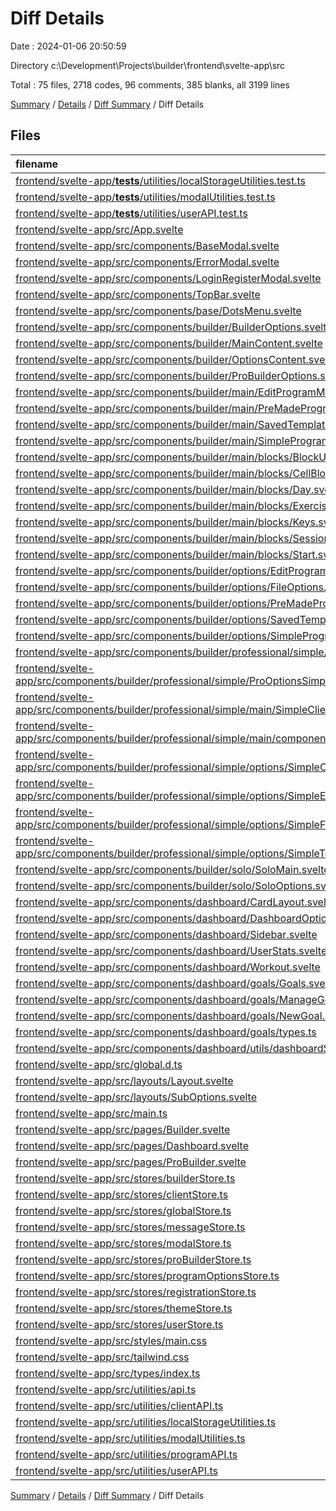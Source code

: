 # Diff Details

Date : 2024-01-06 20:50:59

Directory c:\\Development\\Projects\\builder\\frontend\\svelte-app\\src

Total : 75 files,  2718 codes, 96 comments, 385 blanks, all 3199 lines

[Summary](results.md) / [Details](details.md) / [Diff Summary](diff.md) / Diff Details

## Files
| filename | language | code | comment | blank | total |
| :--- | :--- | ---: | ---: | ---: | ---: |
| [frontend/svelte-app/__tests__/utilities/localStorageUtilities.test.ts](/frontend/svelte-app/__tests__/utilities/localStorageUtilities.test.ts) | TypeScript | -24 | -2 | -7 | -33 |
| [frontend/svelte-app/__tests__/utilities/modalUtilities.test.ts](/frontend/svelte-app/__tests__/utilities/modalUtilities.test.ts) | TypeScript | -61 | -2 | -15 | -78 |
| [frontend/svelte-app/__tests__/utilities/userAPI.test.ts](/frontend/svelte-app/__tests__/utilities/userAPI.test.ts) | TypeScript | -171 | 0 | -21 | -192 |
| [frontend/svelte-app/src/App.svelte](/frontend/svelte-app/src/App.svelte) | Svelte | 9 | 0 | 2 | 11 |
| [frontend/svelte-app/src/components/BaseModal.svelte](/frontend/svelte-app/src/components/BaseModal.svelte) | Svelte | 61 | 1 | 8 | 70 |
| [frontend/svelte-app/src/components/ErrorModal.svelte](/frontend/svelte-app/src/components/ErrorModal.svelte) | Svelte | 51 | 0 | 11 | 62 |
| [frontend/svelte-app/src/components/LoginRegisterModal.svelte](/frontend/svelte-app/src/components/LoginRegisterModal.svelte) | Svelte | 603 | 14 | 43 | 660 |
| [frontend/svelte-app/src/components/TopBar.svelte](/frontend/svelte-app/src/components/TopBar.svelte) | Svelte | 30 | 0 | 7 | 37 |
| [frontend/svelte-app/src/components/base/DotsMenu.svelte](/frontend/svelte-app/src/components/base/DotsMenu.svelte) | Svelte | 48 | 0 | 8 | 56 |
| [frontend/svelte-app/src/components/builder/BuilderOptions.svelte](/frontend/svelte-app/src/components/builder/BuilderOptions.svelte) | Svelte | 45 | 0 | 4 | 49 |
| [frontend/svelte-app/src/components/builder/MainContent.svelte](/frontend/svelte-app/src/components/builder/MainContent.svelte) | Svelte | 11 | 0 | 3 | 14 |
| [frontend/svelte-app/src/components/builder/OptionsContent.svelte](/frontend/svelte-app/src/components/builder/OptionsContent.svelte) | Svelte | 13 | 0 | 3 | 16 |
| [frontend/svelte-app/src/components/builder/ProBuilderOptions.svelte](/frontend/svelte-app/src/components/builder/ProBuilderOptions.svelte) | Svelte | 63 | 0 | 5 | 68 |
| [frontend/svelte-app/src/components/builder/main/EditProgramMain.svelte](/frontend/svelte-app/src/components/builder/main/EditProgramMain.svelte) | Svelte | 0 | 0 | 1 | 1 |
| [frontend/svelte-app/src/components/builder/main/PreMadeProgramMain.svelte](/frontend/svelte-app/src/components/builder/main/PreMadeProgramMain.svelte) | Svelte | 0 | 0 | 1 | 1 |
| [frontend/svelte-app/src/components/builder/main/SavedTemplatesMain.svelte](/frontend/svelte-app/src/components/builder/main/SavedTemplatesMain.svelte) | Svelte | 0 | 0 | 1 | 1 |
| [frontend/svelte-app/src/components/builder/main/SimpleProgram.svelte](/frontend/svelte-app/src/components/builder/main/SimpleProgram.svelte) | Svelte | 56 | 0 | 9 | 65 |
| [frontend/svelte-app/src/components/builder/main/blocks/BlockUtils.ts](/frontend/svelte-app/src/components/builder/main/blocks/BlockUtils.ts) | TypeScript | 44 | 6 | 7 | 57 |
| [frontend/svelte-app/src/components/builder/main/blocks/CellBlock.svelte](/frontend/svelte-app/src/components/builder/main/blocks/CellBlock.svelte) | Svelte | 21 | 0 | 3 | 24 |
| [frontend/svelte-app/src/components/builder/main/blocks/Day.svelte](/frontend/svelte-app/src/components/builder/main/blocks/Day.svelte) | Svelte | 16 | 1 | 5 | 22 |
| [frontend/svelte-app/src/components/builder/main/blocks/ExerciseName.svelte](/frontend/svelte-app/src/components/builder/main/blocks/ExerciseName.svelte) | Svelte | 29 | 1 | 5 | 35 |
| [frontend/svelte-app/src/components/builder/main/blocks/Keys.svelte](/frontend/svelte-app/src/components/builder/main/blocks/Keys.svelte) | Svelte | 19 | 0 | 3 | 22 |
| [frontend/svelte-app/src/components/builder/main/blocks/Session.svelte](/frontend/svelte-app/src/components/builder/main/blocks/Session.svelte) | Svelte | 10 | 1 | 3 | 14 |
| [frontend/svelte-app/src/components/builder/main/blocks/Start.svelte](/frontend/svelte-app/src/components/builder/main/blocks/Start.svelte) | Svelte | 11 | 0 | 3 | 14 |
| [frontend/svelte-app/src/components/builder/options/EditProgramOptions.svelte](/frontend/svelte-app/src/components/builder/options/EditProgramOptions.svelte) | Svelte | 0 | 0 | 1 | 1 |
| [frontend/svelte-app/src/components/builder/options/FileOptions.svelte](/frontend/svelte-app/src/components/builder/options/FileOptions.svelte) | Svelte | 14 | 0 | 2 | 16 |
| [frontend/svelte-app/src/components/builder/options/PreMadeProgramsOptions.svelte](/frontend/svelte-app/src/components/builder/options/PreMadeProgramsOptions.svelte) | Svelte | 0 | 0 | 1 | 1 |
| [frontend/svelte-app/src/components/builder/options/SavedTemplatesOptions.svelte](/frontend/svelte-app/src/components/builder/options/SavedTemplatesOptions.svelte) | Svelte | 0 | 0 | 1 | 1 |
| [frontend/svelte-app/src/components/builder/options/SimpleProgramOptions.svelte](/frontend/svelte-app/src/components/builder/options/SimpleProgramOptions.svelte) | Svelte | 90 | 8 | 7 | 105 |
| [frontend/svelte-app/src/components/builder/professional/simple/ProMainSimple.svelte](/frontend/svelte-app/src/components/builder/professional/simple/ProMainSimple.svelte) | Svelte | 14 | 0 | 4 | 18 |
| [frontend/svelte-app/src/components/builder/professional/simple/ProOptionsSimple.svelte](/frontend/svelte-app/src/components/builder/professional/simple/ProOptionsSimple.svelte) | Svelte | 18 | 0 | 4 | 22 |
| [frontend/svelte-app/src/components/builder/professional/simple/main/SimpleClientMain.svelte](/frontend/svelte-app/src/components/builder/professional/simple/main/SimpleClientMain.svelte) | Svelte | 109 | 6 | 12 | 127 |
| [frontend/svelte-app/src/components/builder/professional/simple/main/components/ProgramNotes.svelte](/frontend/svelte-app/src/components/builder/professional/simple/main/components/ProgramNotes.svelte) | Svelte | 65 | 0 | 10 | 75 |
| [frontend/svelte-app/src/components/builder/professional/simple/options/SimpleClientOptions.svelte](/frontend/svelte-app/src/components/builder/professional/simple/options/SimpleClientOptions.svelte) | Svelte | 141 | 3 | 14 | 158 |
| [frontend/svelte-app/src/components/builder/professional/simple/options/SimpleExerciseOptions.svelte](/frontend/svelte-app/src/components/builder/professional/simple/options/SimpleExerciseOptions.svelte) | Svelte | 0 | 0 | 1 | 1 |
| [frontend/svelte-app/src/components/builder/professional/simple/options/SimpleFinalOptions.svelte](/frontend/svelte-app/src/components/builder/professional/simple/options/SimpleFinalOptions.svelte) | Svelte | 0 | 0 | 1 | 1 |
| [frontend/svelte-app/src/components/builder/professional/simple/options/SimpleTemplateOptions.svelte](/frontend/svelte-app/src/components/builder/professional/simple/options/SimpleTemplateOptions.svelte) | Svelte | 0 | 0 | 1 | 1 |
| [frontend/svelte-app/src/components/builder/solo/SoloMain.svelte](/frontend/svelte-app/src/components/builder/solo/SoloMain.svelte) | Svelte | 0 | 0 | 1 | 1 |
| [frontend/svelte-app/src/components/builder/solo/SoloOptions.svelte](/frontend/svelte-app/src/components/builder/solo/SoloOptions.svelte) | Svelte | 0 | 0 | 1 | 1 |
| [frontend/svelte-app/src/components/dashboard/CardLayout.svelte](/frontend/svelte-app/src/components/dashboard/CardLayout.svelte) | Svelte | 32 | 4 | 6 | 42 |
| [frontend/svelte-app/src/components/dashboard/DashboardOptions.svelte](/frontend/svelte-app/src/components/dashboard/DashboardOptions.svelte) | Svelte | 17 | 0 | 2 | 19 |
| [frontend/svelte-app/src/components/dashboard/Sidebar.svelte](/frontend/svelte-app/src/components/dashboard/Sidebar.svelte) | Svelte | 65 | 3 | 7 | 75 |
| [frontend/svelte-app/src/components/dashboard/UserStats.svelte](/frontend/svelte-app/src/components/dashboard/UserStats.svelte) | Svelte | 52 | 6 | 4 | 62 |
| [frontend/svelte-app/src/components/dashboard/Workout.svelte](/frontend/svelte-app/src/components/dashboard/Workout.svelte) | Svelte | 13 | 0 | 3 | 16 |
| [frontend/svelte-app/src/components/dashboard/goals/Goals.svelte](/frontend/svelte-app/src/components/dashboard/goals/Goals.svelte) | Svelte | 122 | 3 | 18 | 143 |
| [frontend/svelte-app/src/components/dashboard/goals/ManageGoal.svelte](/frontend/svelte-app/src/components/dashboard/goals/ManageGoal.svelte) | Svelte | 73 | 0 | 8 | 81 |
| [frontend/svelte-app/src/components/dashboard/goals/NewGoal.svelte](/frontend/svelte-app/src/components/dashboard/goals/NewGoal.svelte) | Svelte | 100 | 0 | 13 | 113 |
| [frontend/svelte-app/src/components/dashboard/goals/types.ts](/frontend/svelte-app/src/components/dashboard/goals/types.ts) | TypeScript | 32 | 2 | 5 | 39 |
| [frontend/svelte-app/src/components/dashboard/utils/dashboardStore.ts](/frontend/svelte-app/src/components/dashboard/utils/dashboardStore.ts) | TypeScript | 1 | 2 | 2 | 5 |
| [frontend/svelte-app/src/global.d.ts](/frontend/svelte-app/src/global.d.ts) | TypeScript | 0 | 1 | 0 | 1 |
| [frontend/svelte-app/src/layouts/Layout.svelte](/frontend/svelte-app/src/layouts/Layout.svelte) | Svelte | 240 | 3 | 27 | 270 |
| [frontend/svelte-app/src/layouts/SubOptions.svelte](/frontend/svelte-app/src/layouts/SubOptions.svelte) | Svelte | 32 | 0 | 8 | 40 |
| [frontend/svelte-app/src/main.ts](/frontend/svelte-app/src/main.ts) | TypeScript | 9 | 0 | 3 | 12 |
| [frontend/svelte-app/src/pages/Builder.svelte](/frontend/svelte-app/src/pages/Builder.svelte) | Svelte | 79 | 1 | 13 | 93 |
| [frontend/svelte-app/src/pages/Dashboard.svelte](/frontend/svelte-app/src/pages/Dashboard.svelte) | Svelte | 24 | 0 | 4 | 28 |
| [frontend/svelte-app/src/pages/ProBuilder.svelte](/frontend/svelte-app/src/pages/ProBuilder.svelte) | Svelte | 67 | 1 | 13 | 81 |
| [frontend/svelte-app/src/stores/builderStore.ts](/frontend/svelte-app/src/stores/builderStore.ts) | TypeScript | 20 | 4 | 9 | 33 |
| [frontend/svelte-app/src/stores/clientStore.ts](/frontend/svelte-app/src/stores/clientStore.ts) | TypeScript | 21 | 3 | 7 | 31 |
| [frontend/svelte-app/src/stores/globalStore.ts](/frontend/svelte-app/src/stores/globalStore.ts) | TypeScript | 40 | 4 | 8 | 52 |
| [frontend/svelte-app/src/stores/messageStore.ts](/frontend/svelte-app/src/stores/messageStore.ts) | TypeScript | 24 | 2 | 7 | 33 |
| [frontend/svelte-app/src/stores/modalStore.ts](/frontend/svelte-app/src/stores/modalStore.ts) | TypeScript | 21 | 3 | 5 | 29 |
| [frontend/svelte-app/src/stores/proBuilderStore.ts](/frontend/svelte-app/src/stores/proBuilderStore.ts) | TypeScript | 4 | 1 | 3 | 8 |
| [frontend/svelte-app/src/stores/programOptionsStore.ts](/frontend/svelte-app/src/stores/programOptionsStore.ts) | TypeScript | 8 | 1 | 2 | 11 |
| [frontend/svelte-app/src/stores/registrationStore.ts](/frontend/svelte-app/src/stores/registrationStore.ts) | TypeScript | 32 | 0 | 6 | 38 |
| [frontend/svelte-app/src/stores/themeStore.ts](/frontend/svelte-app/src/stores/themeStore.ts) | TypeScript | 6 | 3 | 3 | 12 |
| [frontend/svelte-app/src/stores/userStore.ts](/frontend/svelte-app/src/stores/userStore.ts) | TypeScript | 6 | 0 | 3 | 9 |
| [frontend/svelte-app/src/styles/main.css](/frontend/svelte-app/src/styles/main.css) | CSS | 51 | 2 | 11 | 64 |
| [frontend/svelte-app/src/tailwind.css](/frontend/svelte-app/src/tailwind.css) | CSS | 3 | 0 | 1 | 4 |
| [frontend/svelte-app/src/types/index.ts](/frontend/svelte-app/src/types/index.ts) | TypeScript | 46 | 1 | 9 | 56 |
| [frontend/svelte-app/src/utilities/api.ts](/frontend/svelte-app/src/utilities/api.ts) | TypeScript | 12 | 2 | 3 | 17 |
| [frontend/svelte-app/src/utilities/clientAPI.ts](/frontend/svelte-app/src/utilities/clientAPI.ts) | TypeScript | 20 | 1 | 3 | 24 |
| [frontend/svelte-app/src/utilities/localStorageUtilities.ts](/frontend/svelte-app/src/utilities/localStorageUtilities.ts) | TypeScript | 6 | 1 | 2 | 9 |
| [frontend/svelte-app/src/utilities/modalUtilities.ts](/frontend/svelte-app/src/utilities/modalUtilities.ts) | TypeScript | 18 | 3 | 4 | 25 |
| [frontend/svelte-app/src/utilities/programAPI.ts](/frontend/svelte-app/src/utilities/programAPI.ts) | TypeScript | 11 | 1 | 2 | 14 |
| [frontend/svelte-app/src/utilities/userAPI.ts](/frontend/svelte-app/src/utilities/userAPI.ts) | TypeScript | 76 | 1 | 8 | 85 |

[Summary](results.md) / [Details](details.md) / [Diff Summary](diff.md) / Diff Details